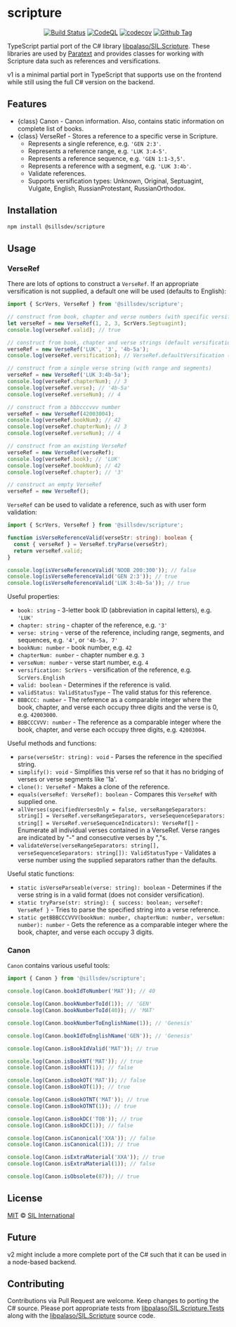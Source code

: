 # scripture

<div align="center">

[![Build Status][github-actions-status]][github-actions-url]
[![CodeQL][gitghub-codeql-status]][gitghub-codeql-url]
[![codecov][github-codecov-status]][github-codecov-url]
[![Github Tag][github-tag-image]][github-tag-url]

</div>

TypeScript partial port of the C# library [libpalaso/SIL.Scripture][github-libpalaso-scripture]. These libraries are used by [Paratext](https://paratext.org/) and provides classes for working with Scripture data such as references and versifications.

v1 is a minimal partial port in TypeScript that supports use on the frontend while still using the full C# version on the backend.

## Features

- {class} Canon - Canon information. Also, contains static information on complete list of books.
- {class} VerseRef - Stores a reference to a specific verse in Scripture.
  - Represents a single reference, e.g. `'GEN 2:3'`.
  - Represents a reference range, e.g. `'LUK 3:4-5'`.
  - Represents a reference sequence, e.g. `'GEN 1:1-3,5'`.
  - Represents a reference with a segment, e.g. `'LUK 3:4b'`.
  - Validate references.
  - Supports versification types: Unknown, Original, Septuagint, Vulgate, English, RussianProtestant, RussianOrthodox.

## Installation

```sh
npm install @sillsdev/scripture
```

## Usage

### VerseRef

There are lots of options to construct a `VerseRef`. If an appropriate versification is not supplied, a default one will be used (defaults to English):

```typescript
import { ScrVers, VerseRef } from '@sillsdev/scripture';

// construct from book, chapter and verse numbers (with specific versification)
let verseRef = new VerseRef(1, 2, 3, ScrVers.Septuagint);
console.log(verseRef.valid); // true

// construct from book, chapter and verse strings (default versification)
verseRef = new VerseRef('LUK', '3', '4b-5a');
console.log(verseRef.versification); // VerseRef.defaultVersification (ScrVers.English)

// construct from a single verse string (with range and segments)
verseRef = new VerseRef('LUK 3:4b-5a');
console.log(verseRef.chapterNum); // 3
console.log(verseRef.verse); // '4b-5a'
console.log(verseRef.verseNum); // 4

// construct from a bbbcccvvv number
verseRef = new VerseRef(42003004);
console.log(verseRef.bookNum); // 42
console.log(verseRef.chapterNum); // 3
console.log(verseRef.verseNum); // 4

// construct from an existing VerseRef
verseRef = new VerseRef(verseRef);
console.log(verseRef.book); // 'LUK'
console.log(verseRef.bookNum); // 42
console.log(verseRef.chapter); // '3'

// construct an empty VerseRef
verseRef = new VerseRef();
```

`VerseRef` can be used to validate a reference, such as with user form validation:

```typescript
import { ScrVers, VerseRef } from '@sillsdev/scripture';

function isVerseReferenceValid(verseStr: string): boolean {
  const { verseRef } = VerseRef.tryParse(verseStr);
  return verseRef.valid;
}

console.log(isVerseReferenceValid('NOOB 200:300')); // false
console.log(isVerseReferenceValid('GEN 2:3')); // true
console.log(isVerseReferenceValid('LUK 3:4b-5a')); // true
```

Useful properties:

- `book: string` - 3-letter book ID (abbreviation in capital letters), e.g. `'LUK'`
- `chapter: string` - chapter of the reference, e.g. `'3'`
- `verse: string` - verse of the reference, including range, segments, and sequences, e.g. `'4'`, or `'4b-5a, 7'`
- `bookNum: number` - book number, e.g. `42`
- `chapterNum: number` - chapter number e.g. `3`
- `verseNum: number` - verse start number, e.g. `4`
- `versification: ScrVers` - versification of the reference, e.g. `ScrVers.English`
- `valid: boolean` - Determines if the reference is valid.
- `validStatus: ValidStatusType` - The valid status for this reference.
- `BBBCCC: number` - The reference as a comparable integer where the book, chapter, and verse each occupy three digits and the verse is 0, e.g. `42003000`.
- `BBBCCCVVV: number` - The reference as a comparable integer where the book, chapter, and verse each occupy three digits, e.g. `42003004`.

Useful methods and functions:

- `parse(verseStr: string): void` - Parses the reference in the specified string.
- `simplify(): void` - Simplifies this verse ref so that it has no bridging of verses or verse segments like '1a'.
- `clone(): VerseRef` - Makes a clone of the reference.
- `equals(verseRef: VerseRef): boolean` - Compares this `VerseRef` with supplied one.
- `allVerses(specifiedVersesOnly = false, verseRangeSeparators: string[] = VerseRef.verseRangeSeparators, verseSequenceSeparators: string[] = VerseRef.verseSequenceIndicators): VerseRef[]` - Enumerate all individual verses contained in a VerseRef. Verse ranges are indicated by "-" and consecutive verses by ","s.
- `validateVerse(verseRangeSeparators: string[], verseSequenceSeparators: string[]): ValidStatusType` - Validates a verse number using the supplied separators rather than the defaults.

Useful static functions:

- `static isVerseParseable(verse: string): boolean` - Determines if the verse string is in a valid format (does not consider versification).
- `static tryParse(str: string): { success: boolean; verseRef: VerseRef }` - Tries to parse the specified string into a verse reference.
- `static getBBBCCCVVV(bookNum: number, chapterNum: number, verseNum: number): number` - Gets the reference as a comparable integer where the book, chapter, and verse each occupy 3 digits.

### Canon

`Canon` contains various useful tools:

```typescript
import { Canon } from '@sillsdev/scripture';

console.log(Canon.bookIdToNumber('MAT')); // 40

console.log(Canon.bookNumberToId(1)); // 'GEN'
console.log(Canon.bookNumberToId(40)); // 'MAT'

console.log(Canon.bookNumberToEnglishName(1)); // 'Genesis'

console.log(Canon.bookIdToEnglishName('GEN')); // 'Genesis'

console.log(Canon.isBookIdValid('MAT')); // true

console.log(Canon.isBookNT('MAT')); // true
console.log(Canon.isBookNT(1)); // false

console.log(Canon.isBookOT('MAT')); // false
console.log(Canon.isBookOT(1)); // true

console.log(Canon.isBookOTNT('MAT')); // true
console.log(Canon.isBookOTNT(1)); // true

console.log(Canon.isBookDC('TOB')); // true
console.log(Canon.isBookDC(1)); // false

console.log(Canon.isCanonical('XXA')); // false
console.log(Canon.isCanonical(1)); // true

console.log(Canon.isExtraMaterial('XXA')); // true
console.log(Canon.isExtraMaterial(1)); // false

console.log(Canon.isObsolete(87)); // true
```

## License

[MIT][github-license] © [SIL International](https://www.sil.org/)

## Future

v2 might include a more complete port of the C# such that it can be used in a node-based backend.

## Contributing

Contributions via Pull Request are welcome. Keep changes to porting the C# source. Please port appropriate tests from [libpalaso/SIL.Scripture.Tests][github-libpalaso-scripture-tests] along with the [libpalaso/SIL.Scripture][github-libpalaso-scripture] source code.

<!-- define variables used above -->

[github-actions-status]: https://github.com/sillsdev/scripture/actions/workflows/ci-test-publish.yml/badge.svg
[github-actions-url]: https://github.com/sillsdev/scripture/actions
[gitghub-codeql-status]: https://github.com/sillsdev/scripture/actions/workflows/codeql-analysis.yml/badge.svg
[gitghub-codeql-url]: https://github.com/sillsdev/scripture/actions/workflows/codeql-analysis.yml
[github-codecov-status]: https://codecov.io/gh/sillsdev/scripture/branch/main/graph/badge.svg?token=N51WM8PR2E
[github-codecov-url]: :https://codecov.io/gh/sillsdev/scripture
[github-tag-image]: https://img.shields.io/github/tag/sillsdev/scripture.svg?label=version
[github-tag-url]: https://github.com/sillsdev/scripture/releases/latest
[github-license]: https://github.com/sillsdev/scripture/blob/main/LICENSE
[github-libpalaso-scripture]: https://github.com/sillsdev/libpalaso/tree/master/SIL.Scripture
[github-libpalaso-scripture-tests]: https://github.com/sillsdev/libpalaso/tree/master/SIL.Scripture.Tests
